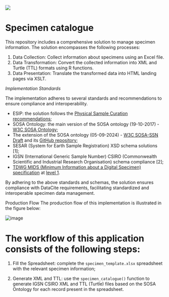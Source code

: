 [![](https://img.shields.io/badge/doi-10.5281/zenodo.14517494-blue.svg)](https://doi.org/10.5281/zenodo.14517494)

# Specimen catalogue
This repository includes a comprehensive solution to manage specimen information. The solution encompasses the following processes:

1. Data Collection: Collect information about specimens using an Excel file.
2. Data Transformation: Convert the collected information into XML and Turtle (TTL) formats using R functions.
3. Data Presentation: Translate the transformed data into HTML landing pages via XSLT.

*Implementation Standards*

The implementation adheres to several standards and recommendations to ensure compliance and interoperability.

- ESIP: the solution follows the [Physical Sample Curation recommendations](https://wiki.esipfed.org/Physical_Sample_Curation);
- SOSA Ontology: the main version of the SOSA ontology (19-10-2017) - [W3C SOSA Ontology](https://www.w3.org/TR/vocab-ssn/);
- The extension of the SOSA ontology (05-09-2024) - [W3C SOSA-SSN Draft](https://w3c.github.io/sdw-sosa-ssn/ssn/) and its [GitHub repository](https://github.com/w3c/sdw-sosa-ssn?tab=readme-ov-file);
- SESAR (System for Earth Sample Registration) XSD schema solutions [1];
- IGSN (International Generic Sample Number) CSIRO (Commonwealth Scientific and Industrial Research Organisation) schema compliance [2];
- [TDWG MIDS (Minimum Information about a Digital Specimen) specification](https://github.com/tdwg/mids/blob/working-draft/current-draft%20/MIDS-definition-v0.17-13Jul2023.md) at [level 1](https://github.com/tdwg/mids/blob/working-draft/current-draft/MIDS-definition-v0.17-13Jul2023.md#42-information-elements-expected-at-mids-level-1).

By adhering to the above standards and schemas, the solution ensures compliance with DataCite requirements, facilitating standardized and interoperable specimen data management.

Production Flow
The production flow of this implementation is illustrated in the figure below:

![image](https://github.com/oggioniale/specimen_catalogue/assets/1393893/3363c96e-ac55-46bd-9c82-cf15348e4b0c)


# The workflow of this application consists of the following steps:

1. Fill the Spreadsheet: complete the `specimen_template.xlsx` spreadsheet with the relevant specimen information;

2. Generate XML and TTL: use the `specimen_catalogue()` function to generate IGSN CSIRO XML and TTL (Turtle) files based on the SOSA Ontology for each record present in the spreadsheet.
